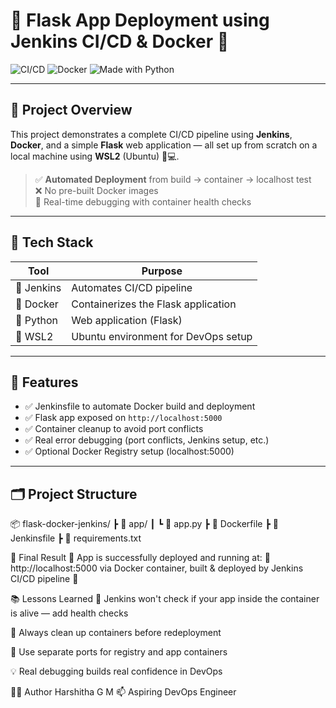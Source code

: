 # 🚀 Flask App Deployment using Jenkins CI/CD & Docker 🐳

![CI/CD](https://img.shields.io/badge/Automated%20with-Jenkins-blue?logo=Jenkins)
![Docker](https://img.shields.io/badge/Built%20with-Docker-blue?logo=Docker)
![Made with Python](https://img.shields.io/badge/Python-3.9-blue?logo=python)

---

## 📌 Project Overview

This project demonstrates a complete CI/CD pipeline using **Jenkins**, **Docker**, and a simple **Flask** web application — all set up from scratch on a local machine using **WSL2** (Ubuntu) 🐧💻.

> ✅ **Automated Deployment** from build → container → localhost test  
> ❌ No pre-built Docker images  
> 🔧 Real-time debugging with container health checks

---

## 🧱 Tech Stack

| Tool        | Purpose                            |
|-------------|------------------------------------|
| 🧱 Jenkins  | Automates CI/CD pipeline            |
| 🐳 Docker   | Containerizes the Flask application |
| 🐍 Python   | Web application (Flask)             |
| 🐧 WSL2     | Ubuntu environment for DevOps setup |

---

## 🚀 Features

- ✅ Jenkinsfile to automate Docker build and deployment
- ✅ Flask app exposed on `http://localhost:5000`
- ✅ Container cleanup to avoid port conflicts
- ✅ Real error debugging (port conflicts, Jenkins setup, etc.)
- ✅ Optional Docker Registry setup (localhost:5000)

---

## 🗂️ Project Structure

📦 flask-docker-jenkins/
┣ 📂 app/
┃ ┗ 📄 app.py
┣ 📄 Dockerfile
┣ 📄 Jenkinsfile
┣ 📄 requirements.txt

🎯 Final Result
🎉 App is successfully deployed and running at:
🔗 http://localhost:5000 via Docker container, built & deployed by Jenkins CI/CD pipeline 🚀


📚 Lessons Learned
🧠 Jenkins won't check if your app inside the container is alive — add health checks

🔄 Always clean up containers before redeployment

🧼 Use separate ports for registry and app containers

💡 Real debugging builds real confidence in DevOps


🙋‍♀️ Author
Harshitha G M
📫 Aspiring DevOps Engineer
